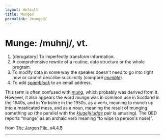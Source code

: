 ```yaml
---
layout: default
title: Munged
permalink: /munged/
---
```


Munge: /muhnj/, vt.
===================

1. [derogatory] To imperfectly transform information.
1. A comprehensive rewrite of a routine, data structure or the whole program.
1. To modify data in some way the speaker doesn't need to go into right now or
cannot describe succinctly (compare *[mumble][]*).
1. To add *[spamblock][]* to an email address.

This term is often confused with
*[mung][]*, which probably
was derived from it. However, it also appears the word munge was in common
use in Scotland in the 1940s, and in Yorkshire in the 1950s, as a verb, meaning to munch
up into a masticated mess, and as a noun, meaning the result of munging something up (the
parallel with the *[kluge][]*/*[kludge][]* pair is amusing). The OED reports “munge” as
an archaic verb meaning “to wipe (a person's nose)”.

from [The Jargon File, v4.4.8][]

***

[mumble]:       http://catb.org/%7Eesr/jargon/html/M/mumble.html
[spamblock]:    http://catb.org/%7Eesr/jargon/html/S/spamblock.html
[mung]:         http://catb.org/%7Eesr/jargon/html/M/mung.html
[kluge]:        http://catb.org/%7Eesr/jargon/html/K/kluge.html
[kludge]:       http://catb.org/%7Eesr/jargon/html/K/kludge.html
[The Jargon File, v4.4.8]: http://catb.org/~esr/jargon/